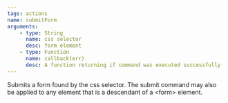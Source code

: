 ```yaml
---
tags: actions
name: submitForm
arguments:
    - type: String
      name: css selector
      desc: form element
    - type: Function
      name: callback(err)
      desc: A function returning if command was executed successfully
---
```


Submits a form found by the css selector. The submit command may also be
applied to any element that is a descendant of a &lt;form&gt; element.